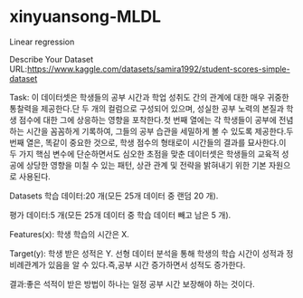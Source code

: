 # xinyuansong-MLDL
Linear regression

Describe Your Dataset
URL:https://www.kaggle.com/datasets/samira1992/student-scores-simple-dataset

Task:
이 데이터셋은 학생들의 공부 시간과 학업 성취도 간의 관계에 대한 매우 귀중한 통찰력을 제공한다.단 두 개의 컬럼으로 구성되어 있으며, 성실한 공부 노력의 본질과 학생 점수에 대한 그에 상응하는 영향을 포착한다.첫 번째 열에는 각 학생들이 공부에 전념하는 시간을 꼼꼼하게 기록하여, 그들의 공부 습관을 세밀하게 볼 수 있도록 제공한다.두 번째 열은, 똑같이 중요한 것으로, 학생 점수의 형태로이 시간들의 결과를 묘사한다.이 두 가지 핵심 변수에 단순하면서도 심오한 초점을 맞춘 데이터셋은 학생들의 교육적 성공에 상당한 영향을 미칠 수 있는 패턴, 상관 관계 및 전략을 밝혀내기 위한 기본 자원으로 사용된다.

Datasets
학습 데이터:20 개(모든 25개 데이터 중 랜덤 20 개).

평가 데이터:5 개(모든 25개 데이터 중 학습 데이터 빼고 남은 5 개).

Features(x):
학생 학습의 시간은 X.

Target(y):
학생 받은 성적은 Y.
선형 데이터 분석을 통해 학생의 학습 시간이 성적과 정비례관계가 있음을 알 수 있다.즉,공부 시간 증가하면서 성적도 증가한다.

결과:좋은 석적이 받은 방법이 하나는 일정 공부 시간 보장해야 하는 것이다.
